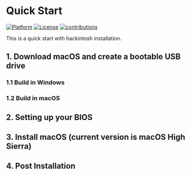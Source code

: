 # Quick Start
[![Platform](https://img.shields.io/badge/Platform-Markdown-bule.svg)](https://shields.io/)
[![License](https://img.shields.io/badge/license-Apache%202.0-blue.svg)](https://opensource.org/licenses/Apache-2.0)
[![contributions](https://img.shields.io/badge/contributions-welcome-green.svg)](https://github.com/huangyz0918/Hackintosh-Installer-University/)

This is a quick start with hackintosh installation.

## 1. Download macOS and create a bootable USB drive
### 1.1 Build in Windows

### 1.2 Build in macOS

## 2. Setting up your BIOS
## 3. Install macOS (current version is macOS High Sierra)
## 4. Post Installation
